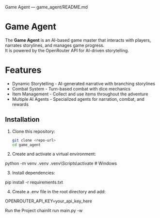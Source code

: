 Game Agent — game_agent/README.md
# Game Agent

The **Game Agent** is an AI-based game master that interacts with players, narrates storylines, and manages game progress.  
It is powered by the OpenRouter API for AI-driven storytelling.

# Features
- Dynamic Storytelling - AI-generated narrative with branching storylines
- Combat System - Turn-based combat with dice mechanics
- Item Management - Collect and use items throughout the adventure
- Multiple AI Agents - Specialized agents for narration, combat, and rewards

## Installation
1. Clone this repository:
   ```bash
   git clone <repo-url>
   cd game_agent


2. Create and activate a virtual environment:

python -m venv .venv
.venv\Scripts\activate  # Windows

3. Install dependencies:

pip install -r requirements.txt


4. Create a .env file in the root directory and add:

OPENROUTER_API_KEY=your_api_key_here

Run the Project
chainlit run main.py -w